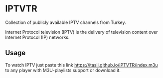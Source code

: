 # IPTVTR
Collection of publicly available IPTV channels from Turkey. 

Internet Protocol television (IPTV) is the delivery of television content over Internet Protocol (IP) networks. 

## Usage

To watch IPTV just paste this link <https://itasli.github.io/IPTVTR/index.m3u> to any player with M3U-playlists support or download it.

